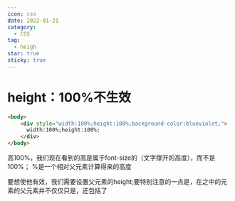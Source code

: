 ```yaml
---
icon: css
date: 2022-01-21
category:
  - CSS
tag:
  - heigh
star: true
sticky: true
---
```

# height：100%不生效

```html
<body>
    <div style="width:100%;height:100%;background-color:blueviolet;">
      width:100%;height:100%;
    </div>
</body>
```
高100%，我们现在看到的高是属于font-size的（文字撑开的高度），而不是100%；
%是一个相对父元素计算得来的高度

要想使他有效，我们需要设置父元素的height;要特别注意的一点是，在<body>之中的元素的父元素并不仅仅只是<body>，还包括了<html>